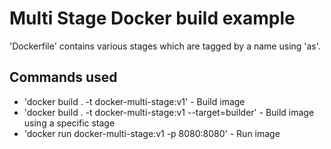 # Multi Stage Docker build example
'Dockerfile' contains various stages which are tagged by a name using 'as'.

## Commands used
- 'docker build . -t docker-multi-stage:v1' - Build image
- 'docker build . -t docker-multi-stage:v1 --target=builder' - Build image using a specific stage
- 'docker run docker-multi-stage:v1 -p 8080:8080' - Run image